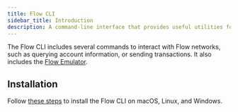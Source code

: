```yaml
---
title: Flow CLI
sidebar_title: Introduction
description: A command-line interface that provides useful utilities for building Flow applications
---
```


The Flow CLI includes several commands to interact with Flow networks, such as querying account information,
or sending transactions. It also includes the [Flow Emulator](https://docs.onflow.org/emulator).

## Installation

Follow [these steps](./install.md) to install the Flow CLI on 
macOS, Linux, and Windows.
